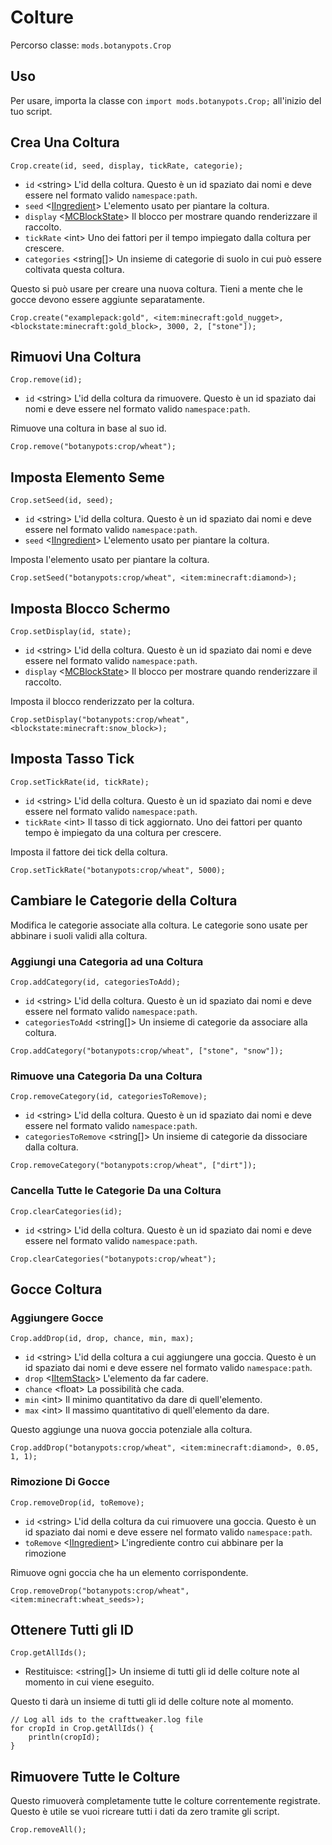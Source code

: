 # Colture

Percorso classe: `mods.botanypots.Crop`

## Uso

Per usare, importa la classe con `import mods.botanypots.Crop;` all'inizio del tuo script.

## Crea Una Coltura

`Crop.create(id, seed, display, tickRate, categorie);`

- `id` &lt;string> L'id della coltura. Questo è un id spaziato dai nomi e deve essere nel formato valido `namespace:path`.
- `seed` <[IIngredient](/vanilla/api/items/IIngredient)> L'elemento usato per piantare la coltura.
- `display` <[MCBlockState](/vanilla/api/blocks/MCBlockState)> Il blocco per mostrare quando renderizzare il raccolto.
- `tickRate` &lt;int> Uno dei fattori per il tempo impiegato dalla coltura per crescere.
- `categories` &lt;string[]> Un insieme di categorie di suolo in cui può essere coltivata questa coltura.

Questo si può usare per creare una nuova coltura. Tieni a mente che le gocce devono essere aggiunte separatamente.

```zenscript
Crop.create("examplepack:gold", <item:minecraft:gold_nugget>, <blockstate:minecraft:gold_block>, 3000, 2, ["stone"]);
```

## Rimuovi Una Coltura

`Crop.remove(id);`

- `id` &lt;string> L'id della coltura da rimuovere. Questo è un id spaziato dai nomi e deve essere nel formato valido `namespace:path`.

Rimuove una coltura in base al suo id.

```zenscript
Crop.remove("botanypots:crop/wheat");
```

## Imposta Elemento Seme

`Crop.setSeed(id, seed);`

- `id` &lt;string> L'id della coltura. Questo è un id spaziato dai nomi e deve essere nel formato valido `namespace:path`.
- `seed` <[IIngredient](/vanilla/api/items/IIngredient)> L'elemento usato per piantare la coltura.

Imposta l'elemento usato per piantare la coltura.

```zenscript
Crop.setSeed("botanypots:crop/wheat", <item:minecraft:diamond>);
```

## Imposta Blocco Schermo

`Crop.setDisplay(id, state);`

- `id` &lt;string> L'id della coltura. Questo è un id spaziato dai nomi e deve essere nel formato valido `namespace:path`.
- `display` <[MCBlockState](/vanilla/api/blocks/MCBlockState)> Il blocco per mostrare quando renderizzare il raccolto.

Imposta il blocco renderizzato per la coltura.

```zenscript
Crop.setDisplay("botanypots:crop/wheat", <blockstate:minecraft:snow_block>);
```

## Imposta Tasso Tick

`Crop.setTickRate(id, tickRate);`

- `id` &lt;string> L'id della coltura. Questo è un id spaziato dai nomi e deve essere nel formato valido `namespace:path`.
- `tickRate` &lt;int> Il tasso di tick aggiornato. Uno dei fattori per quanto tempo è impiegato da una coltura per crescere.

Imposta il fattore dei tick della coltura.

```zenscript
Crop.setTickRate("botanypots:crop/wheat", 5000);
```

## Cambiare le Categorie della Coltura

Modifica le categorie associate alla coltura. Le categorie sono usate per abbinare i suoli validi alla coltura.

### Aggiungi una Categoria ad una Coltura

`Crop.addCategory(id, categoriesToAdd);`

- `id` &lt;string> L'id della coltura. Questo è un id spaziato dai nomi e deve essere nel formato valido `namespace:path`.
- `categoriesToAdd` &lt;string[]> Un insieme di categorie da associare alla coltura.

```zenscript
Crop.addCategory("botanypots:crop/wheat", ["stone", "snow"]);
```

### Rimuove una Categoria Da una Coltura

`Crop.removeCategory(id, categoriesToRemove);`

- `id` &lt;string> L'id della coltura. Questo è un id spaziato dai nomi e deve essere nel formato valido `namespace:path`.
- `categoriesToRemove` &lt;string[]> Un insieme di categorie da dissociare dalla coltura.

```zenscript
Crop.removeCategory("botanypots:crop/wheat", ["dirt"]);
```

### Cancella Tutte le Categorie Da una Coltura

`Crop.clearCategories(id);`

- `id` &lt;string> L'id della coltura. Questo è un id spaziato dai nomi e deve essere nel formato valido `namespace:path`.

```zenscript
Crop.clearCategories("botanypots:crop/wheat");
```

## Gocce Coltura

### Aggiungere Gocce

`Crop.addDrop(id, drop, chance, min, max);`

- `id` &lt;string> L'id della coltura a cui aggiungere una goccia. Questo è un id spaziato dai nomi e deve essere nel formato valido `namespace:path`.
- `drop` <[IItemStack](/vanilla/api/items/IItemStack)> L'elemento da far cadere.
- `chance` &lt;float> La possibilità che cada.
- `min` &lt;int> Il minimo quantitativo da dare di quell'elemento.
- `max` &lt;int> Il massimo quantitativo di quell'elemento da dare.

Questo aggiunge una nuova goccia potenziale alla coltura.

```zenscript
Crop.addDrop("botanypots:crop/wheat", <item:minecraft:diamond>, 0.05, 1, 1);
```

### Rimozione Di Gocce

`Crop.removeDrop(id, toRemove);`

- `id` &lt;string> L'id della coltura da cui rimuovere una goccia. Questo è un id spaziato dai nomi e deve essere nel formato valido `namespace:path`.
- `toRemove` <[IIngredient](/vanilla/api/items/IIngredient)> L'ingrediente contro cui abbinare per la rimozione

Rimuove ogni goccia che ha un elemento corrispondente.

```zenscript
Crop.removeDrop("botanypots:crop/wheat", <item:minecraft:wheat_seeds>);
```

## Ottenere Tutti gli ID

`Crop.getAllIds();`

- Restituisce: &lt;string[]> Un insieme di tutti gli id delle colture note al momento in cui viene eseguito.

Questo ti darà un insieme di tutti gli id delle colture note al momento.

```zenscript
// Log all ids to the crafttweaker.log file
for cropId in Crop.getAllIds() {
    println(cropId);
}
```

## Rimuovere Tutte le Colture

Questo rimuoverà completamente tutte le colture correntemente registrate. Questo è utile se vuoi ricreare tutti i dati da zero tramite gli script.

```zenscript
Crop.removeAll();
```
